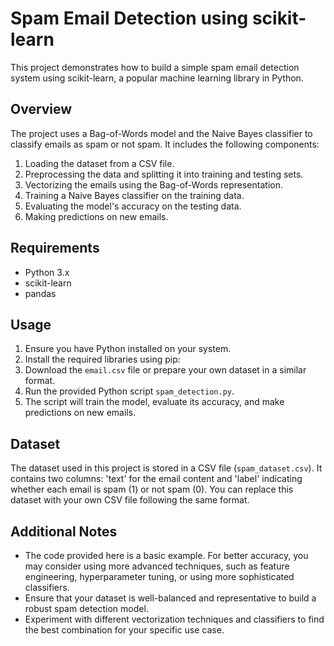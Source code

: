 # Spam Email Detection using scikit-learn

This project demonstrates how to build a simple spam email detection system using scikit-learn, a popular machine learning library in Python.

## Overview

The project uses a Bag-of-Words model and the Naive Bayes classifier to classify emails as spam or not spam. It includes the following components:

1. Loading the dataset from a CSV file.
2. Preprocessing the data and splitting it into training and testing sets.
3. Vectorizing the emails using the Bag-of-Words representation.
4. Training a Naive Bayes classifier on the training data.
5. Evaluating the model's accuracy on the testing data.
6. Making predictions on new emails.

## Requirements

- Python 3.x
- scikit-learn
- pandas

## Usage

1. Ensure you have Python installed on your system.
2. Install the required libraries using pip:
3. Download the `email.csv` file or prepare your own dataset in a similar format.
4. Run the provided Python script `spam_detection.py`.
5. The script will train the model, evaluate its accuracy, and make predictions on new emails.

## Dataset

The dataset used in this project is stored in a CSV file (`spam_dataset.csv`). It contains two columns: 'text' for the email content and 'label' indicating whether each email is spam (1) or not spam (0). You can replace this dataset with your own CSV file following the same format.

## Additional Notes

- The code provided here is a basic example. For better accuracy, you may consider using more advanced techniques, such as feature engineering, hyperparameter tuning, or using more sophisticated classifiers.
- Ensure that your dataset is well-balanced and representative to build a robust spam detection model.
- Experiment with different vectorization techniques and classifiers to find the best combination for your specific use case.

